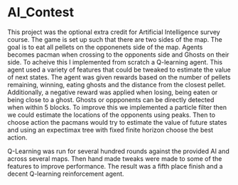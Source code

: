 # AI_Contest

This project was the optional extra credit for Artificial Intelligence survey course. The game is  set up such that there are two sides of the map.
The goal is to eat all pellets on the opponenets side of the map. Agents becomes pacman when crossing to the opponents side and Ghosts on their side.
To acheive this I implemented from scratch a Q-learning agent. This agent used a variety of features that could be tweaked to estimate the value of next states.
The agent was given rewards based on the number of pellets remaining, winning, eating ghosts and the distance from the closest pellet. 
Additionally, a negative reward was applied when losing, being eaten or being close to a ghost. 
Ghosts or oppponents can be directly detected when within 5 blocks. To improve this we implemented a particle filter then we could estimate the locations of the opponents using peaks. Then to choose action the pacmans would try to estimate the value of future states and using an expectimax tree with fixed finite horizon choose the best action. 

Q-Learning was run for several hundred rounds against the provided AI and across several maps. Then hand made tweaks were made to some of the features to improve performance. The result was a fifth place finish and a decent Q-learning reinforcement agent.
